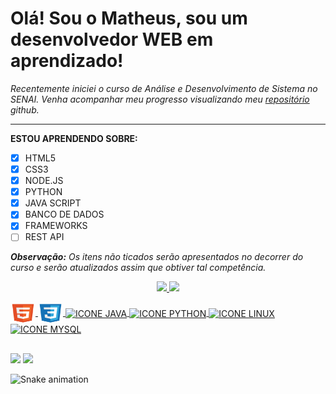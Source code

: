 # Olá! Sou o Matheus, sou um desenvolvedor WEB em aprendizado!

_Recentemente iniciei o curso de Análise e Desenvolvimento de Sistema no SENAI. Venha acompanhar meu progresso visualizando meu [repositório](https://github.com/Ma7hs?tab=repositories) github._

---

**ESTOU APRENDENDO SOBRE:**

- [x] HTML5
- [x] CSS3
- [x] NODE.JS 
- [x] PYTHON
- [x] JAVA SCRIPT
- [x] BANCO DE DADOS
- [x] FRAMEWORKS
- [ ] REST API

**_Observação:_** _Os itens não ticados serão apresentados no decorrer do curso e serão atualizados assim que obtiver tal competência._


<div align="center">
  <a href="https://github.com/Ma7hs">
  <img height="150em" src="https://github-readme-stats.vercel.app/api?username=ma7hs&show_icons=true&theme=radical"/>
  <img height="150em" src="https://github-readme-stats.vercel.app/api/top-langs/?username=MA7HS&layout=compact&langs_count=7&theme=radical"/>
</div>
<div style="display: inline_block"><br>
  <img align="center" alt="ICONE HTML" height="30" width="40" src="https://raw.githubusercontent.com/devicons/devicon/master/icons/html5/html5-original.svg">
  <img align="center" alt="ICONE CSS" height="30" width="40" src="https://raw.githubusercontent.com/devicons/devicon/master/icons/css3/css3-original.svg">
  <img align="center" alt="ICONE JAVA" height="30" width="30" src="https://cdn-icons-png.flaticon.com/512/3291/3291669.png">
  <img align="center" alt="ICONE PYTHON" height="30" width="30" src="https://img.icons8.com/color/48/null/python--v1.png">
  <img align="center" alt="ICONE LINUX" height="30" width="30" src="https://img.icons8.com/color/48/null/linux.png">
  <img align="center" alt="ICONE MYSQL" height="40" width="50" src="https://img.icons8.com/color/48/null/mysql.png">
</div>
  
  ##
 
<div> 
  <a href = "mailto:matheus.siqueira@gmail.com"><img src="https://img.shields.io/badge/-Gmail-%23333?style=for-the-badge&logo=gmail&logoColor=white" target="_blank"></a>
  <a href="https://www.linkedin.com/in/matheus-s-90bb04202/" target="_blank"><img src="https://img.shields.io/badge/-LinkedIn-%230077B5?style=for-the-badge&logo=linkedin&logoColor=white" target="_blank"></a> 
 
 ![Snake animation](https://github.com/viniciusnunes137/viniciusnunes137/blob/output/github-contribution-grid-snake.svg)

</div>
